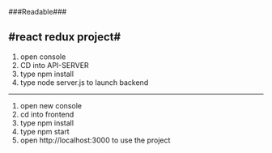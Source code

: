 ###Readable###

#react redux project#
-------
1. open console
2. CD into API-SERVER
3. type npm install
4. type node server.js to launch backend
--------
1. open new console
2. cd into frontend
3. type npm install
4. type npm start
5. open http://localhost:3000 to use the project